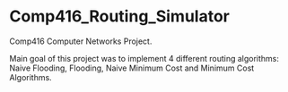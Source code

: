 # Comp416_Routing_Simulator

Comp416 Computer Networks Project.

Main goal of this project was to implement 4 different routing algorithms: Naive Flooding, Flooding, Naive Minimum Cost and Minimum Cost Algorithms.
